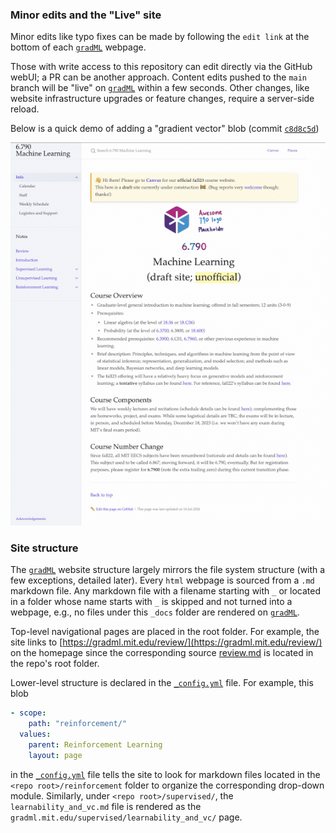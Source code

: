 ### Minor edits and the "Live" site

Minor edits like typo fixes can be made by following the `edit link` at the bottom of each [`gradML`](https://gradml.mit.edu) webpage.

Those with write access to this repository can edit directly via the GitHub webUI; a PR can be another approach. Content edits pushed to the `main` branch will be "live" on [`gradML`](https://gradml.mit.edu) within a few seconds. Other changes, like website infrastructure upgrades or feature changes, require a server-side reload.

Below is a quick demo of adding a "gradient vector" blob (commit [`c8d8c5d`](https://github.com/shensquared/gradML/commit/c8d8c5d15cce69b94a6ff0aa980f45e9d4c0cbc2))

![](figs/simpe-edit-demo.gif)


### Site structure

The [`gradML`](https://gradml.mit.edu) website structure largely mirrors the file system structure (with a few exceptions, detailed later). Every `html` webpage is sourced from a `.md` markdown file. Any markdown file with a filename starting with `_` or located in a folder whose name starts with `_` is skipped and not turned into a webpage, e.g., no files under this `_docs` folder are rendered on [`gradML`](https://gradml.mit.edu).

Top-level navigational pages are placed in the root folder. For example, the site links to [https://gradml.mit.edu/review/](https://gradml.mit.edu/review/) on the homepage since the corresponding source [review.md](https://github.com/shensquared/gradML/blob/main/review.md) is located in the repo's root folder.

Lower-level structure is declared in the [`_config.yml`](https://github.com/shensquared/gradML/blob/main/_config.yml) file. For example, this blob
```yaml
- scope:
    path: "reinforcement/"
  values:
    parent: Reinforcement Learning
    layout: page
```
in the [`_config.yml`](https://github.com/shensquared/gradML/blob/37564ca75c73b216f16c1ef165721417ab78ed6b/_config.yml#L144) file tells the site to look for markdown files located in the `<repo root>/reinforcement` folder to organize the corresponding drop-down module. Similarly, under `<repo root>/supervised/`, the `learnability_and_vc.md` file is rendered as the `gradml.mit.edu/supervised/learnability_and_vc/` page.
